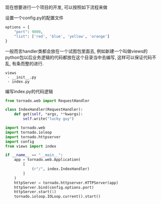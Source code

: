 
现在想要进行一个项目的开发, 可以按照如下流程来做

设置一个config.py的配置文件
```config.py
options = {
    "port": 9000,
    "list": ['red', 'blue', 'yellow', 'orange']
}
```

一般而言handler类都会放在一个试图包里面去, 例如新建一个叫做views的python包以后业务逻辑的代码都放在这个目录当中去编写, 这样可以保证代码不乱, 有条而整的进行.

```package
views
 - __init__.py
 - index.py
```

编写index.py的代码逻辑

```python
from tornado.web import RequestHandler

class IndexHandler(RequestHandler):
    def get(self, *args, **kwargs):
        self.write("lucky guy")
```

```python
import tornado.web
import tornado.ioloop
import tornado.httpserver
import config
from views import index

if __name__ == "__main__":
    app = tornado.web.Application(
        [
            (r"/", index.IndexHandler)
        ]
    )
    httpServer = tornado.httpserver.HTTPServer(app)
    httpServer.bind(config.options.port)
    httpServer.start(1)
    tornado.ioloop.IOLoop.current().start()
```
